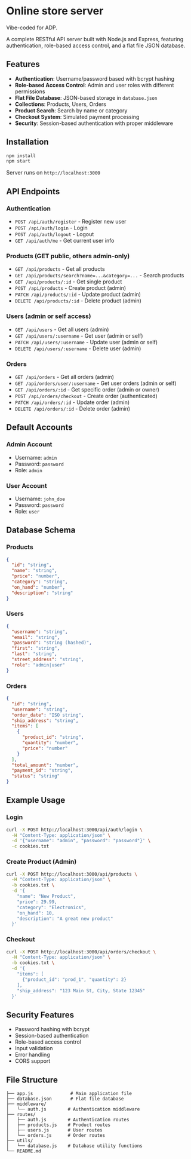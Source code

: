 # Online store server
Vibe-coded for ADP.

A complete RESTful API server built with Node.js and Express, featuring authentication, role-based access control, and a flat file JSON database.

## Features

- **Authentication**: Username/password based with bcrypt hashing
- **Role-based Access Control**: Admin and user roles with different permissions
- **Flat File Database**: JSON-based storage in `database.json`
- **Collections**: Products, Users, Orders
- **Product Search**: Search by name or category
- **Checkout System**: Simulated payment processing
- **Security**: Session-based authentication with proper middleware

## Installation

```bash
npm install
npm start
```

Server runs on `http://localhost:3000`

## API Endpoints

### Authentication
- `POST /api/auth/register` - Register new user
- `POST /api/auth/login` - Login
- `POST /api/auth/logout` - Logout
- `GET /api/auth/me` - Get current user info

### Products (GET public, others admin-only)
- `GET /api/products` - Get all products
- `GET /api/products/search?name=...&category=...` - Search products
- `GET /api/products/:id` - Get single product
- `POST /api/products` - Create product (admin)
- `PATCH /api/products/:id` - Update product (admin)
- `DELETE /api/products/:id` - Delete product (admin)

### Users (admin or self access)
- `GET /api/users` - Get all users (admin)
- `GET /api/users/:username` - Get user (admin or self)
- `PATCH /api/users/:username` - Update user (admin or self)
- `DELETE /api/users/:username` - Delete user (admin)

### Orders
- `GET /api/orders` - Get all orders (admin)
- `GET /api/orders/user/:username` - Get user orders (admin or self)
- `GET /api/orders/:id` - Get specific order (admin or owner)
- `POST /api/orders/checkout` - Create order (authenticated)
- `PATCH /api/orders/:id` - Update order (admin)
- `DELETE /api/orders/:id` - Delete order (admin)

## Default Accounts

### Admin Account
- Username: `admin`
- Password: `password`
- Role: `admin`

### User Account
- Username: `john_doe`
- Password: `password`
- Role: `user`

## Database Schema

### Products
```json
{
  "id": "string",
  "name": "string",
  "price": "number",
  "category": "string",
  "on_hand": "number",
  "description": "string"
}
```

### Users
```json
{
  "username": "string",
  "email": "string",
  "password": "string (hashed)",
  "first": "string",
  "last": "string",
  "street_address": "string",
  "role": "admin|user"
}
```

### Orders
```json
{
  "id": "string",
  "username": "string",
  "order_date": "ISO string",
  "ship_address": "string",
  "items": [
    {
      "product_id": "string",
      "quantity": "number",
      "price": "number"
    }
  ],
  "total_amount": "number",
  "payment_id": "string",
  "status": "string"
}
```

## Example Usage

### Login
```bash
curl -X POST http://localhost:3000/api/auth/login \
  -H "Content-Type: application/json" \
  -d '{"username": "admin", "password": "password"}' \
  -c cookies.txt
```

### Create Product (Admin)
```bash
curl -X POST http://localhost:3000/api/products \
  -H "Content-Type: application/json" \
  -b cookies.txt \
  -d '{
    "name": "New Product",
    "price": 29.99,
    "category": "Electronics",
    "on_hand": 10,
    "description": "A great new product"
  }'
```

### Checkout
```bash
curl -X POST http://localhost:3000/api/orders/checkout \
  -H "Content-Type: application/json" \
  -b cookies.txt \
  -d '{
    "items": [
      {"product_id": "prod_1", "quantity": 2}
    ],
    "ship_address": "123 Main St, City, State 12345"
  }'
```

## Security Features

- Password hashing with bcrypt
- Session-based authentication
- Role-based access control
- Input validation
- Error handling
- CORS support

## File Structure

```
├── app.js              # Main application file
├── database.json       # Flat file database
├── middleware/
│   └── auth.js        # Authentication middleware
├── routes/
│   ├── auth.js        # Authentication routes
│   ├── products.js    # Product routes
│   ├── users.js       # User routes
│   └── orders.js      # Order routes
├── utils/
│   └── database.js    # Database utility functions
└── README.md
```